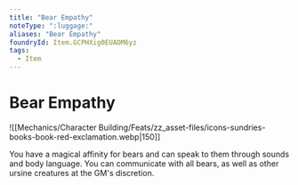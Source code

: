 ```yaml
---
title: "Bear Empathy"
noteType: ":luggage:"
aliases: "Bear Empathy"
foundryId: Item.GCPHXig0EUAOM6yz
tags:
  - Item
---
```


# Bear Empathy
![[Mechanics/Character Building/Feats/zz_asset-files/icons-sundries-books-book-red-exclamation.webp|150]]

You have a magical affinity for bears and can speak to them through sounds and body language. You can communicate with all bears, as well as other ursine creatures at the GM's discretion.
